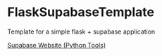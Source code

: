 # FlaskSupabaseTemplate
Template for a simple flask + supabase application

[Supabase Website (Python Tools)](https://supabase.com/docs/reference/python/initializing)


